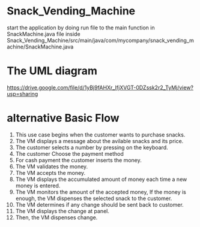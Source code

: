 # Snack_Vending_Machine

start the application by doing run file to the main function in SnackMachine.java file inside Snack_Vending_Machine/src/main/java/com/mycompany/snack_vending_machine/SnackMachine.java

# The UML diagram

https://drive.google.com/file/d/1yBj9fAHXr_IfjXVGT-0DZssk2r2_TyMj/view?usp=sharing

# alternative Basic Flow

1.	This use case begins when the customer wants to purchase snacks.
2.	The VM displays a message about the avilable snacks and its price.
3.	The customer selects a number by pressing on the keyboard.
3.	The customer Choose the payment method
4.	For cash payment the customer inserts the money.
5.	The VM validates the money.
6.	The VM accepts the money. 
7.	The VM displays the accumulated amount of money each time a new money is entered.
8.	The VM monitors the amount of the accepted money, If the money is enough, the VM dispenses the selected snack to the customer. 
9.	The VM determines if any change should be sent back to customer.
10.	The VM displays the change at panel. 
11.	Then, the VM dispenses change.
